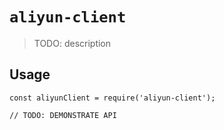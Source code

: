 # `aliyun-client`

> TODO: description

## Usage

```
const aliyunClient = require('aliyun-client');

// TODO: DEMONSTRATE API
```
